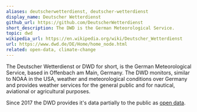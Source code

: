 ```yaml
---
aliases: deutscherwetterdienst, deutscher-wetterdienst
display_name: Deutscher Wetterdienst
github_url: https://github.com/DeutscherWetterdienst
short_description: The DWD is the German Meteorological Service.
topic: dwd
wikipedia_url: https://en.wikipedia.org/wiki/Deutscher_Wetterdienst
url: https://www.dwd.de/DE/Home/home_node.html
related: open-data, climate-change
---
```

The Deutscher Wetterdienst or DWD for short, is the German Meteorological Service, based in Offenbach am Main, Germany. The DWD monitors, similar to NOAA in the USA, weather and meteorological conditions over Germany and provides weather services for the general public and for nautical, aviational or agricultural purposes.

Since 2017 the DWD provides it's data partially to the public as [open data](https://opendata.dwd.de).